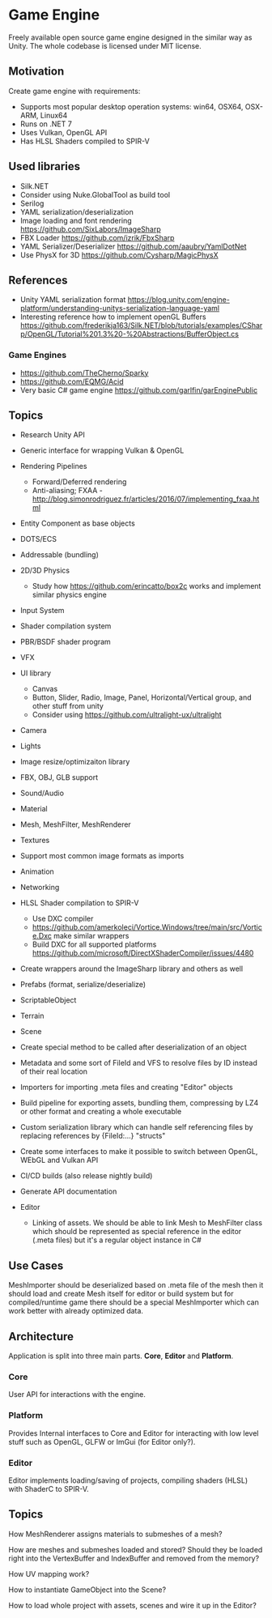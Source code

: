 # Game Engine


Freely available open source game engine designed in the similar way as Unity.
The whole codebase is licensed under MIT license.


## Motivation

Create game engine with requirements:
- Supports most popular desktop operation systems: win64, OSX64, OSX-ARM, Linux64
- Runs on .NET 7
- Uses Vulkan, OpenGL API
- Has HLSL Shaders compiled to SPIR-V


## Used libraries

- Silk.NET
- Consider using Nuke.GlobalTool as build tool
- Serilog
- YAML serialization/deserialization
- Image loading and font rendering https://github.com/SixLabors/ImageSharp
- FBX Loader https://github.com/izrik/FbxSharp
- YAML Serializer/Deserializer https://github.com/aaubry/YamlDotNet
- Use PhysX for 3D https://github.com/Cysharp/MagicPhysX


## References

- Unity YAML serialization format https://blog.unity.com/engine-platform/understanding-unitys-serialization-language-yaml
- Interesting reference how to implement openGL Buffers https://github.com/frederikja163/Silk.NET/blob/tutorials/examples/CSharp/OpenGL/Tutorial%201.3%20-%20Abstractions/BufferObject.cs

### Game Engines

- https://github.com/TheCherno/Sparky
- https://github.com/EQMG/Acid
- Very basic C# game engine https://github.com/garlfin/garEnginePublic


## Topics

- Research Unity API
- Generic interface for wrapping Vulkan & OpenGL
- Rendering Pipelines
    - Forward/Deferred rendering
    - Anti-aliasing; FXAA - http://blog.simonrodriguez.fr/articles/2016/07/implementing_fxaa.html
- Entity Component as base objects
- DOTS/ECS
- Addressable (bundling)
- 2D/3D Physics
    - Study how https://github.com/erincatto/box2c works and implement similar physics engine
- Input System
- Shader compilation system
- PBR/BSDF shader program
- VFX
- UI library
    - Canvas
    - Button, Slider, Radio, Image, Panel, Horizontal/Vertical group, and other stuff from unity
    - Consider using https://github.com/ultralight-ux/ultralight
- Camera
- Lights
- Image resize/optimizaiton library
- FBX, OBJ, GLB support
- Sound/Audio
- Material
- Mesh, MeshFilter, MeshRenderer
- Textures
- Support most common image formats as imports
- Animation
- Networking
- HLSL Shader compilation to SPIR-V
    - Use DXC compiler
    - https://github.com/amerkoleci/Vortice.Windows/tree/main/src/Vortice.Dxc make similar wrappers
    - Build DXC for all supported platforms https://github.com/microsoft/DirectXShaderCompiler/issues/4480
- Create wrappers around the ImageSharp library and others as well
- Prefabs (format, serialize/deserialize)
- ScriptableObject
- Terrain
- Scene
- Create special method to be called after deserialization of an object
- Metadata and some sort of FileId and VFS to resolve files by ID instead of their real location
- Importers for importing .meta files and creating "Editor" objects
- Build pipeline for exporting assets, bundling them, compressing by LZ4 or other format and creating a whole executable
- Custom serialization library which can handle self referencing files by replacing references by {FileId:...} "structs"

- Create some interfaces to make it possible to switch between OpenGL, WEbGL and Vulkan API

- CI/CD builds (also release nightly build)
- Generate API documentation


- Editor
    - Linking of assets. We should be able to link Mesh to MeshFilter class which should be represented as special reference in the editor (.meta files) but it's a regular object instance in C#


## Use Cases

MeshImporter should be deserialized based on .meta file of the mesh then it should load and create Mesh itself for editor or build system but for compiled/runtime game there should be a special MeshImporter
which can work better with already optimized data.


## Architecture

Application is split into three main parts. **Core**, **Editor** and **Platform**.


### Core

User API for interactions with the engine.


### Platform

Provides Internal interfaces to Core and Editor for interacting with low level stuff
such as OpenGL, GLFW or ImGui (for Editor only?).


### Editor

Editor implements loading/saving of projects, compiling shaders (HLSL) with ShaderC
to SPIR-V.


## Topics

How MeshRenderer assigns materials to submeshes of a mesh?

How are meshes and submeshes loaded and stored?
Should they be loaded right into the VertexBuffer and IndexBuffer and 
removed from the memory?

How UV mapping work?

How to instantiate GameObject into the Scene?

How to load whole project with assets, scenes and wire it up in the Editor?

